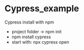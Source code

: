 # Cypress_example

Cypress install with npm
- project folder -> npm init
- npm install cypress
- start with: npx cypress open
